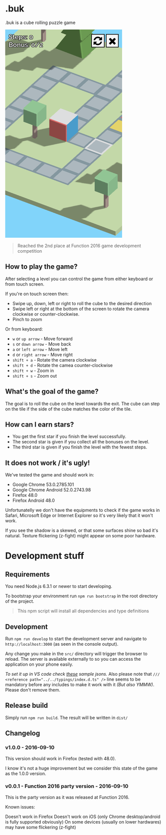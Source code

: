 # .buk

.buk is a cube rolling puzzle game

![buk screenshot](assets/images/lvl0004.png)

> Reached the 2nd place at Function 2016 game development competition

## How to play the game?

After selecting a level you can control the game from either keyboard
or from touch screen.

If you're on touch screen then:

-   Swipe up, down, left or right to roll the cube to the desired
    direction
-   Swipe left or right at the bottom of the screen to rotate the camera
    clockwise or counter-clockwise.
-   Pinch to zoom

Or from keyboard:

- `w` or `up arrow` - Move forward
- `s` or `down arrow` - Move back
- `a` or `left arrow` - Move left
- `d` or `right arrow` - Move right
- `shift + a` - Rotate the camera clockwise
- `shift + d` - Rotate the camea counter-clockwise
- `shift + w` - Zoom in
- `shift + s` - Zoom out

## What's the goal of the game?

The goal is to roll the cube on the level towards the exit. The cube
can step on the tile if the side of the cube matches the color of the
tile.

## How can I earn stars?

-   You get the first star if you finish the level successfully.
-   The second star is given if you collect all the bonuses on the level.
-   The third star is given if you finish the level with the fewest steps. 

## It does not work / it's ugly!

We've tested the game and should work in:
 
-   Google Chrome 53.0.2785.101
-   Google Chrome Android 52.0.2743.98
-   Firefox 48.0
-   Firefox Android 48.0

Unfortunatelly we don't have the equipments to check if the game works 
in Safari, Microsoft Edge or Internet Explorer so it's very likely that 
it won't work.

If you see the shadow is a skewed, or that some surfaces shine
so bad it's natural. Texture flickering (z-fight) might appear on some
poor hardware.

# Development stuff

## Requirements

You need Node.js 6.3.1 or newer to start developing.

To bootstrap your environment run `npm run bootstrap` in the root
directory of the project.
 
> This npm script will install all dependencies and type definitions

## Development

Run `npm run develop` to start the development server and navigate to
`http://localhost:3000` (as seen in the console output).

Any change you make in the `src/` directory will trigger the browser
to reload. The server is available externally to so you can access
the application on your phone easily.

*To set it up in VS code check 
[these](https://gist.github.com/caiwan/c23ee4b06e6c90748b2da58a9ea98e38) 
sample jsons.* Also please note that
`/// <reference path="../../typings/index.d.ts" />` line seems to be
mandatory before any includes to make it work with it *(But also YMMW)*.
Please don't remove them.

## Release build

Simply run `npm run build`. The result will be written in `dist/`

## Changelog

### v1.0.0 - 2016-09-10

This version should work in Firefox (tested with 48.0).

I know it's not a huge improvement but we consider this state of the game
as the 1.0.0 version.

### v0.0.1 - Function 2016 party version - 2016-09-10

This is the party version as it was released at Function 2016.

Known issues:

Doesn't work in Firefox
Doesn't work on iOS (only Chrome desktop/android is fully supported obviously)
On some devices (usually on lower hardwares) may have some flickering (z-fight)
